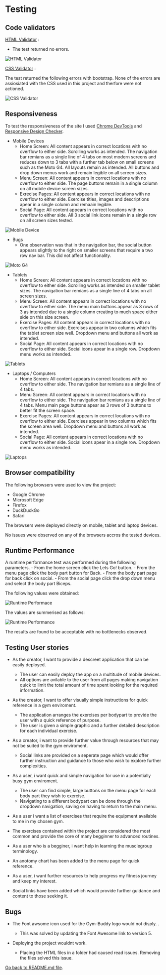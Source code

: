 # Testing

## Code validators

[HTML Validator](https://validator.w3.org/) : 

- The test returned no errors.

![HTML Validator](testing-images/Validator.JPG)




[CSS Validator](https://jigsaw.w3.org/css-validator/) : 

The test returned the following errors with bootstrap. None of the errors are assiosiated with the CSS used in this project and therfore were not actioned.

![CSS Validator](testing-images/Validatorcss.JPG)

## Responsiveness

To test the responsiveness of the site I used [Chrome DevTools](https://developers.google.com/web/tools/chrome-devtools) and [Responsive Design Checker](https://www.responsivedesignchecker.com/).

- Mobile Devices
    - Home Screen: All content appears in correct locations with no overflow to either side. Scrolling works as intended. The navigation bar remians as a single line of 4 tabs on most modern screens and 
    reduces down to 3 tabs with a further tab below on small screens such as the Moto G4. All layouts remain as intended. All buttons and drop down menus work and remain legible on all screen sizes.
    - Menu Screen: All content appears in correct locations with no overflow to either side. The page buttons remain in a single column on all mobile device screen sizes.
    - Exrecise Pages: All content appears in correct locations with no overflow to either side. Exercise titles, images and descriptions apear in a single column and remaain legible. 
    - Social Page: All content appears in correct locations with no overflow to either side. All 3 social link icons remain in a single row on all screen sizes tested.

![Mobile Device](testing-images/Mobiledevice.JPG)

- Bugs
    - One observation was that in the navigation bar, the social button appears slightly to the right on smaller screens that require a two row nav bar. This did not affect functionality.

![Moto G4](testing-images/MotoG4.JPG)

- Tablets
    - Home Screen: All content appears in correct locations with no overflow to either side. Scrolling works as intended on smaller tablet sizes. The navigation bar remians as a single line of 4 tabs on 
    all screen sizes.
    - Menu Screen: All content appears in correct locations with no overflow to either side. The menu main buttons appear as 3 rows of 3 as intended due to a single column creating to much space either side 
    on this size screen.
    - Exercise Pages: All content appears in correct locations with no overflow to either side. Exercises appear in two columns which fits the tablet screen size well. Dropdown menu and buttons all work as intended.
    - Social Page: All content appears in correct locations with no overflow to either side. Social icons apear in a single row. Dropdown menu works as intended.

![Tablets](testing-images/Tablets.JPG)

- Laptops / Computers
    - Home Screen: All content appears in correct locations with no overflow to either side. The navigation bar remians as a single line of 4 tabs. 
    - Menu Screen: All content appears in correct locations with no overflow to either side. The navigation bar remians as a single line of 4 tabs. Menu main page buttons apear as 3 rows of 3 buttons to better fit 
    the screen space.
    - Exercise Pages: All content appears in correct locations with no overflow to either side. Exercises appear in two columns which fits the screen area well. Dropdown menu and buttons all work as intended.
    - Social Page: All content appears in correct locations with no overflow to either side. Social icons apear in a single row. Dropdown menu works as intended.

![Laptops](testing-images/Laptop.JPG)

## Browser compatibility

The following browsers were used to view the project:
- Google Chrome
- Microsoft Edge
- Firefox
- DuckDuckGo
- Safari

The browsers were deployed directly on mobile, tablet and laptop devices. 

No issues were observed on any of the browsers accros the tested devices. 

## Runtime Performance

A runtime performance test was performed during the following parameters.
    - From the home screen click the Lets Go! button.
    - From the menu page click the body part button for Back.
    - From the body part page for back click on social.
    - From the social page click the drop down menu and select the body part Biceps.

The following values were obtained:

![Runtime Performace](testing-images/Testresults1.JPG)

The values are summerised as follows:

![Runtime Performance](testing-images/Testresults2.JPG)

The results are found to be acceptable with no bottlenecks observed.

## Testing User stories

- As the creator, I want to provide a descreet application that can be easily deployed.
  - The user can easily deploy the app on a multitude of mobile devices.
  - All options are avilable to the user from all pages making navigation quick to limit the total amount of time spent looking for the required information.

- As the creator, I want to offer visually simple instructions for quick reference in a gym enviroment.
    - The application arranges the exercises per bodypart to provide the user with a quick reference of purpose.
    - The user is given a simple graphic and a further detailed description for each individual exercise.

- As a creator, i want to provide further value through resources that may not be suited to the gym enviroment.
  - Social links are provided on a seperate page which would offer further instruction and guidance to those who wish to explore further complexities.


- As a user, i want quick and simple navigation for use in a potentially busy gym enviroment.
  - The user can find simple, large buttons on the menu page for each body part they wish to exercise.
  - Navigating to a different bodypart can be done through the dropdown navigation, saving on having to return to the main menu. 

- As a user i want a list of exercises that require the equipment available to me in my chosen gym.
 - The exercises contained within the project are considered the most common and provide the core of many begginner to advanced routines.

- As a user who is a begginer, i want help in learning the musclegroup terminology.
 - An anotomy chart has been added to the menu page for quick reference.

 - As a user, i want further resources to help progress my fitness journey and keep my interest.
  - Social links have been added which would provide further guidance and content to those seeking it.

 

## Bugs 

- The Font awsome icon used for the Gym-Buddy logo would not disply. . 
  - This was solved by updating the Font Awesome link to version 5.

- Deploying the project wouldnt work. 
  - Placing the HTML files in a folder had caused read issues. Removing the files solved this issue.


[Go back to README.md file](README.md).